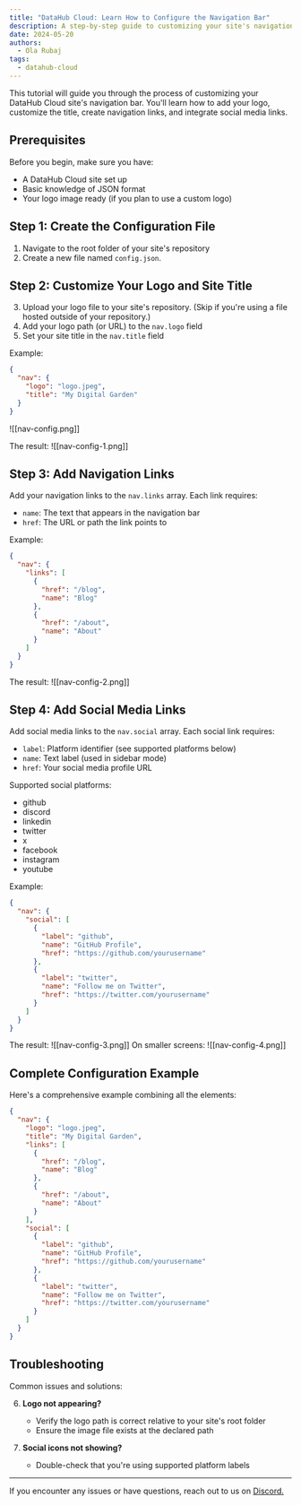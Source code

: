 ```yaml
---
title: "DataHub Cloud: Learn How to Configure the Navigation Bar"
description: A step-by-step guide to customizing your site's navigation bar's logo, links, and social media
date: 2024-05-20
authors:
  - Ola Rubaj
tags:
  - datahub-cloud
---
```


This tutorial will guide you through the process of customizing your DataHub Cloud site's navigation bar. You'll learn how to add your logo, customize the title, create navigation links, and integrate social media links.

## Prerequisites

Before you begin, make sure you have:
- A DataHub Cloud site set up
- Basic knowledge of JSON format
- Your logo image ready (if you plan to use a custom logo)

## Step 1: Create the Configuration File

1. Navigate to the root folder of your site's repository
2. Create a new file named `config.json`.

## Step 2: Customize Your Logo and Site Title

3. Upload your logo file to your site's repository. (Skip if you're using a file hosted outside of your repository.)
4. Add your logo path (or URL) to the `nav.logo` field
5. Set your site title in the `nav.title` field

Example:
```json
{
  "nav": {
    "logo": "logo.jpeg",
    "title": "My Digital Garden"
  }
}
```

![[nav-config.png]]

The result:
![[nav-config-1.png]]

## Step 3: Add Navigation Links

Add your navigation links to the `nav.links` array. Each link requires:
- `name`: The text that appears in the navigation bar
- `href`: The URL or path the link points to

Example:
```json
{
  "nav": {
    "links": [
      {
        "href": "/blog",
        "name": "Blog"
      },
      {
        "href": "/about",
        "name": "About"
      }
    ]
  }
}
```

The result:
![[nav-config-2.png]]

## Step 4: Add Social Media Links

Add social media links to the `nav.social` array. Each social link requires:
- `label`: Platform identifier (see supported platforms below)
- `name`: Text label (used in sidebar mode)
- `href`: Your social media profile URL

Supported social platforms:
- github
- discord
- linkedin
- twitter
- x
- facebook
- instagram
- youtube

Example:
```json
{
  "nav": {
    "social": [
      {
        "label": "github",
        "name": "GitHub Profile",
        "href": "https://github.com/yourusername"
      },
      {
        "label": "twitter",
        "name": "Follow me on Twitter",
        "href": "https://twitter.com/yourusername"
      }
    ]
  }
}
```

The result: ![[nav-config-3.png]]
 On smaller screens:  ![[nav-config-4.png]]
 
## Complete Configuration Example

Here's a comprehensive example combining all the elements:

```json
{
  "nav": {
    "logo": "logo.jpeg",
    "title": "My Digital Garden",
    "links": [
      {
        "href": "/blog",
        "name": "Blog"
      },
      {
        "href": "/about",
        "name": "About"
      }
    ],
    "social": [
      {
        "label": "github",
        "name": "GitHub Profile",
        "href": "https://github.com/yourusername"
      },
      {
        "label": "twitter",
        "name": "Follow me on Twitter",
        "href": "https://twitter.com/yourusername"
      }
    ]
  }
}
```

## Troubleshooting

Common issues and solutions:

6. **Logo not appearing?**
   - Verify the logo path is correct relative to your site's root folder
   - Ensure the image file exists at the declared path

7. **Social icons not showing?**
   - Double-check that you're using supported platform labels

---

If you encounter any issues or have questions, reach out to us on [Discord.](https://discord.com/invite/KrRzMKU)